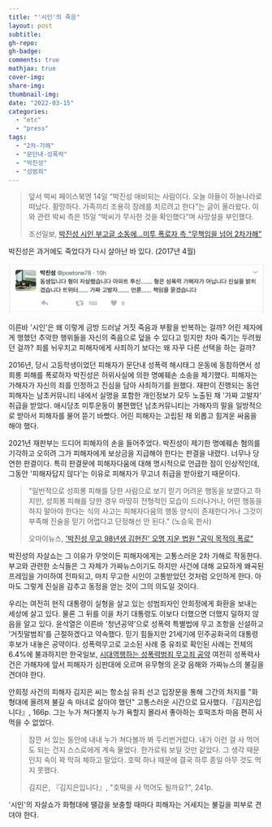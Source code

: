 ```yaml
---
title: "'시인'의 죽음"
layout: post
subtitle: 
gh-repo:
gh-badge:
comments: true
mathjax: true
cover-img:
share-img: 
thumbnail-img:
date: "2022-03-15"
categories: 
  - "etc"
  - "press"
tags: 
  - "2차-가해"
  - "문단내-성폭력"
  - "박진성"
  - "성범죄"
---
```


> 앞서 박씨 페이스북엔 14일 “박진성 애비되는 사람이다. 오늘 아들이 하늘나라로 떠났다. 황망하다. 가족끼리 조용히 장례를 치르려고 한다”는 글이 올라왔다. 이와 관련 박씨 측은 15일 “박씨가 무사한 것을 확인했다”며 사망설을 부인했다.
> 
> 조선일보, [박진성 시인 부고글 소동에…미투 폭로자 측 “무책임을 넘어 2차가해”](https://n.news.naver.com/mnews/article/023/0003678826?sid=102&lfrom=twitter)

박진성은 과거에도 죽었다가 다시 살아난 바 있다. (2017년 4월)

![박진성 가짜 부고 트윗](/assets/img/parkjinsung-1024x201.jpg)

이른바 '시인'은 왜 이렇게 금방 드러날 거짓 죽음과 부활을 반복하는 걸까? 어린 제자에게 행했던 추악한 행위들을 자신의 죽음으로 덮을 수 있다고 믿지만 차마 죽기는 두려웠던 걸까? 죄를 뉘우치고 피해자에게 사죄하기 보다는 왜 자꾸 다른 선택을 하는 걸까?

2016년, 당시 고등학생이었던 피해자가 문단내 성폭력 해시태그 운동에 동참하면서 성희롱 피해를 폭로하자 박진성은 허위사실에 의한 명예훼손 소송을 제기했다. 피해자는 가해자가 자신의 죄를 인정하고 진심을 담아 사죄하기를 원했다. 재판이 진행되는 동안 피해자는 남초커뮤니티 내에서 실명을 포함한 개인정보가 모두 노출된 채 '가짜 고발자' 취급을 받았다. 애시당초 미투운동이 불편했던 남초커뮤니티는 가해자의 말을 일방적으로 받아서 피해자를 물어 뜯기 바빴다. 어린 피해자는 고립된 채 외롭고 힘겨운 싸움을 해야 했다.

2021년 재판부는 드디어 피해자의 손을 들어주었다. 박진성이 제기한 명예훼손 혐의를 기각하고 오히려 그가 피해자에게 보상금을 지급해야 한다는 판결을 내렸다. 너무나 당연한 판결이다. 특히 판결문에 피해자다움에 대해 명시적으로 언급한 점이 인상적인데, 그동안 '피해자답지 않다'는 이유로 피해자가 무고녀 취급을 받아왔기 때문이다.

> "일반적으로 성희롱 피해를 당한 사람으로 보기 믿기 어려운 행동을 보였다고 하지만, 성희롱 피해를 당한 경우 마땅히 전형적인 모습이 드러나거나, 어떤 행동을 하지 말아야 한다는 식의 사고는 피해자다움의 행동 양식이 존재한다거나 그것이 부족해 진술을 믿기 어렵다고 단정해선 안 된다." (노승욱 판사)
> 
> 오마이뉴스, ['박진성 무고 98년생 김현진' 오명 지운 법원 "공익 목적의 폭로"](http://www.ohmynews.com/NWS_Web/View/at_pg.aspx?CNTN_CD=A0002746283)

박진성의 자살쇼는 그 이유가 무엇이든 피해자에게는 고통스러운 2차 가해로 작동한다. 부고와 관련한 소식들은 그 자체가 가짜뉴스이기도 하지만 사건에 대해 교묘하게 왜곡된 프레임을 가미하여 전파되고, 마치 무고한 시인이 고통받았던 것처럼 오인하게 한다. 아마도 그렇게 진실을 감추고 동정을 얻는 것이 그의 의도일 것이다.

우리는 여전히 현직 대통령이 실형을 살고 있는 성범죄자인 안희정에게 화환을 보내는 세상에 살고 있다. 물론 그 뒤를 이을 차기 대통령도 이보다 더했으면 더했지 덜하지 않음을 알고 있다. 윤석열은 이른바 '청년공약'으로 성폭력 특별법에 무고 조항을 신설하고 '거짓말범죄'를 근절하겠다고 약속했다. 믿기 힘들지만 21세기에 민주공화국의 대통령 후보가 내놓은 공약이다. 성폭력무고로 고소된 사례 중 유죄로 확인된 사례는 전체의 6.4%에 불과하지만 한국일보, [시대역행하는 성폭력범죄 무고죄 공약](https://www.hankookilbo.com/News/Read/A2021120909410003636) 여전히 성폭력사건은 가해자에 앞서 피해자가 심판대에 오르며 유무형의 온갖 음해와 가짜뉴스의 불길을 견뎌야 한다.

안희정 사건의 피해자 김지은 씨는 항소심 유죄 선고 입장문을 통해 그간의 처지를 "화형대에 올려져 불길 속 마녀로 살아야 했던" 고통스러운 시간으로 묘사했다.『김지은입니다』, 166p. 그는 누가 쳐다볼지 누가 욕할지 몰라서 좋아하는 호떡조차 마음 편히 사먹을 수 없었다.

> 잠깐 서 있는 동안에 내내 누가 쳐다볼까 봐 두리번거렸다. 내가 이런 걸 사 먹어도 되는 건지 스스로에게 계속 물었다. 한가로워 보일 것만 같았다. 그 생각 때문인지 속이 꽉 막혀 체하고 말았다. 호떡 하나 때문에 결국 하루 종일 아무 것도 먹지 못했다.
> 
> 김지은, 『김지은입니다』, "호떡을 사 먹어도 될까요?", 241p.

'시인'의 자살쇼가 화형대에 땔감을 보충할 때마다 피해자는 거세지는 불길을 피부로 견뎌야 한다.
